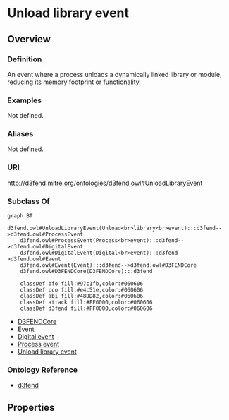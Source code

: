 # Unload library event

## Overview

### Definition
An event where a process unloads a dynamically linked library or module, reducing its memory footprint or functionality.

### Examples
Not defined.

### Aliases
Not defined.

### URI
http://d3fend.mitre.org/ontologies/d3fend.owl#UnloadLibraryEvent

### Subclass Of
```mermaid
graph BT
    d3fend.owl#UnloadLibraryEvent(Unload<br>library<br>event):::d3fend-->d3fend.owl#ProcessEvent
    d3fend.owl#ProcessEvent(Process<br>event):::d3fend-->d3fend.owl#DigitalEvent
    d3fend.owl#DigitalEvent(Digital<br>event):::d3fend-->d3fend.owl#Event
    d3fend.owl#Event(Event):::d3fend-->d3fend.owl#D3FENDCore
    d3fend.owl#D3FENDCore(D3FENDCore):::d3fend
    
    classDef bfo fill:#97c1fb,color:#060606
    classDef cco fill:#e4c51e,color:#060606
    classDef abi fill:#48DD82,color:#060606
    classDef attack fill:#FF0000,color:#060606
    classDef d3fend fill:#FF0000,color:#060606
```

- [D3FENDCore](/docs/ontology/reference/model/D3FENDCore/D3FENDCore.md)
- [Event](/docs/ontology/reference/model/D3FENDCore/Event/Event.md)
- [Digital event](/docs/ontology/reference/model/D3FENDCore/Event/Digital%20event/Digital%20event.md)
- [Process event](/docs/ontology/reference/model/D3FENDCore/Event/Digital%20event/Process%20event/Process%20event.md)
- [Unload library event](/docs/ontology/reference/model/D3FENDCore/Event/Digital%20event/Process%20event/Unload%20library%20event/Unload%20library%20event.md)


### Ontology Reference
- [d3fend](http://d3fend.mitre.org/ontologies/d3fend.owl#)

## Properties
